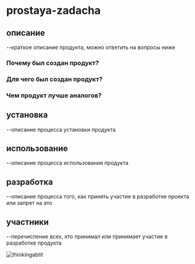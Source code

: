 # prostaya-zadacha
## описание
--краткое описание продукта, можно ответить на вопросы ниже

### Почему был создан продукт?

### Для чего был создан продукт?

### Чем продукт лучше аналогов?

## установка
--описание процесса установки продукта

## использование
--описание процесса использования продукта

## разработка
--описание процесса того, как принять участие в разработке проекта или запрет на это

## участники
--перечисление всех, кто принимал или принимает участие в разработке продукта

![thinkingabtit](https://encrypted-tbn0.gstatic.com/images?q=tbn:ANd9GcTnPBiS9s9v-kWFsDzsP_4J992nR7RXYKGBLIq5y6RV0E0-k88ef7SEyyq-7Q0GVPWscF8&usqp=CAU)
